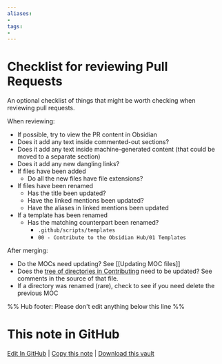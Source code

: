 ```yaml
---
aliases:
- 
tags:
- 
---
```


# Checklist for reviewing Pull Requests

An optional checklist of things that might be worth checking when reviewing pull requests.

When reviewing:

- If possible, try to view the PR content in Obsidian
- Does it add any text inside commented-out sections?
- Does it add any text inside machine-generated content (that could be moved to a separate section)
- Does it add any new dangling links?
- If files have been added
   - Do all the new files have file extensions?
- If files have been renamed
    - Has the title been updated?
    - Have the linked mentions been updated?
    - Have the aliases in linked mentions been updated
- If a template has been renamed
    - Has the matching counterpart been renamed?
        - `.github/scripts/templates`
        - `00 - Contribute to the Obsidian Hub/01 Templates`

After merging:

- Do the MOCs need updating? See [[Updating MOC files]]
- Does the [tree of directories in Contributing](https://github.com/obsidian-community/obsidian-hub/blob/main/CONTRIBUTING.md#structure-of-the-community-vault) need to be updated? See comments in the source of that file.
- If a directory was renamed (rare), check to see if you need delete the previous MOC

%% Hub footer: Please don't edit anything below this line %%

# This note in GitHub

<span class="git-footer">[Edit In GitHub](https://github.dev/obsidian-community/obsidian-hub/blob/main/00%20-%20Contribute%20to%20the%20Obsidian%20Hub/03%20Contributor%20Notes/03.01%20Structure/Checklist%20for%20reviewing%20Pull%20Requests.md "git-hub-edit-note") | [Copy this note](https://raw.githubusercontent.com/obsidian-community/obsidian-hub/main/00%20-%20Contribute%20to%20the%20Obsidian%20Hub/03%20Contributor%20Notes/03.01%20Structure/Checklist%20for%20reviewing%20Pull%20Requests.md "git-hub-copy-note") | [Download this vault](https://github.com/obsidian-community/obsidian-hub/archive/refs/heads/main.zip "git-hub-download-vault") </span>
